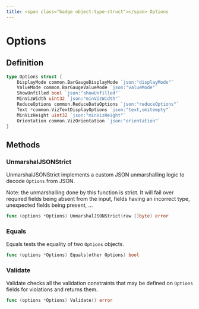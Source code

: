 ```yaml
---
title: <span class="badge object-type-struct"></span> Options
---
```

# <span class="badge object-type-struct"></span> Options

## Definition

```go
type Options struct {
    DisplayMode common.BarGaugeDisplayMode `json:"displayMode"`
    ValueMode common.BarGaugeValueMode `json:"valueMode"`
    ShowUnfilled bool `json:"showUnfilled"`
    MinVizWidth uint32 `json:"minVizWidth"`
    ReduceOptions common.ReduceDataOptions `json:"reduceOptions"`
    Text *common.VizTextDisplayOptions `json:"text,omitempty"`
    MinVizHeight uint32 `json:"minVizHeight"`
    Orientation common.VizOrientation `json:"orientation"`
}
```
## Methods

### <span class="badge object-method"></span> UnmarshalJSONStrict

UnmarshalJSONStrict implements a custom JSON unmarshalling logic to decode `Options` from JSON.

Note: the unmarshalling done by this function is strict. It will fail over required fields being absent from the input, fields having an incorrect type, unexpected fields being present, …

```go
func (options *Options) UnmarshalJSONStrict(raw []byte) error
```

### <span class="badge object-method"></span> Equals

Equals tests the equality of two `Options` objects.

```go
func (options *Options) Equals(other Options) bool
```

### <span class="badge object-method"></span> Validate

Validate checks all the validation constraints that may be defined on `Options` fields for violations and returns them.

```go
func (options *Options) Validate() error
```

